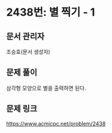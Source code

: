 # 2438번: 별 찍기 - 1
## 문서 관리자
조승효(문서 생성자)
## 문제 풀이
삼각형 모양으로 별을 출력하면 된다.
## 문제 링크
https://www.acmicpc.net/problem/2438